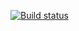 [![Build status](https://ci.appveyor.com/api/projects/status/ake652gylyh9r00n?svg=true)](https://ci.appveyor.com/project/aledavydkin/js-2lvl-10-1)
